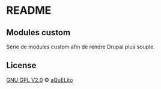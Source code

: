 
# README

## Modules custom

Série de modules custom afin de rendre Drupal plus souple.

## License

[GNU GPL V2.0](./LICENSE) &copy; [aQuELito](https://aquelito.fr/)
